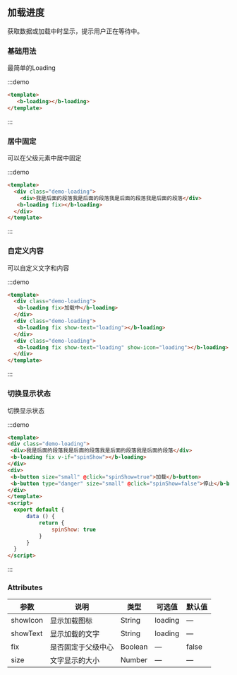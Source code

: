 ## 加载进度

<template>
    <div class="global-anchor">
      <b-anchor :scroll-offset="100">
        <b-anchor-link href="#ji-chu-yong-fa" title="基础用法"></b-anchor-link>
        <b-anchor-link href="#ju-zhong-gu-ding" title="居中固定"></b-anchor-link>
        <b-anchor-link href="#zi-ding-yi-nei-rong" title="自定义内容"></b-anchor-link>
        <b-anchor-link href="#qie-huan-xian-shi-zhuang-tai" title="切换显示状态"></b-anchor-link>
        <b-anchor-link href="#attributes" title=" Attributes"></b-anchor-link>
      </b-anchor>
    </div>
</template>

获取数据或加载中时显示，提示用户正在等待中。

### 基础用法

最简单的Loading

:::demo 

```html
<template>
   <b-loading></b-loading>
</template>
```
:::

### 居中固定

可以在父级元素中居中固定

:::demo 
```html
<template>
  <div class="demo-loading">
    <div>我是后面的段落我是后面的段落我是后面的段落我是后面的段落</div>
   <b-loading fix></b-loading>
  </div>
</template>
```
:::

### 自定义内容

可以自定义文字和内容

:::demo 
```html
<template>
  <div class="demo-loading">
   <b-loading fix>加载中</b-loading>
  </div>
  <div class="demo-loading">
   <b-loading fix show-text="loading"></b-loading>
  </div>
  <div class="demo-loading">
   <b-loading fix show-text="loading" show-icon="loading"></b-loading>
  </div>
</template>
```
:::

### 切换显示状态

切换显示状态

:::demo 
```html
<template>
<div class="demo-loading">
 <div>我是后面的段落我是后面的段落我是后面的段落我是后面的段落</div>
 <b-loading fix v-if="spinShow"></b-loading>
</div>
<div>
 <b-button size="small" @click="spinShow=true">加载</b-button>
 <b-button type="danger" size="small" @click="spinShow=false">停止</b-button>
</div>
</template>
<script>
  export default {
      data () {
          return {
              spinShow: true
          }
      }
  }
</script>
```
:::

### Attributes

| 参数      | 说明    | 类型      | 可选值       | 默认值   |
|---------- |-------- |---------- |-------------  |-------- |
| showIcon     |  显示加载图标   | String  |   loading        |   —   |
| showText   |  显示加载的文字   | String  |   loading  |  —    |
| fix   |  是否固定于父级中心   | Boolean  |   —   | false   |
| size  |  文字显示的大小  | Number  |   —   |  —    |
